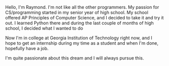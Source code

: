 Hello, I'm Raymond. I'm not like all the other programmers. My passion for CS/programming started in my senior year of high school. 
My school offered AP Principles of Computer Science, and I decided to take it and try it out. I learned Python there and during the last couple of months of high school, I decided what I wanted to do

Now I'm in college at Georgia Institution of Technology right now, and I hope to get an internship during my time as a student and when I'm done, hopefully have a job. 

I'm quite passionate about this dream and I will always pursue this.
